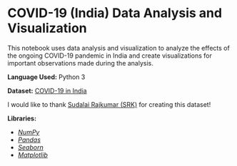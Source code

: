 # COVID-19 (India) Data Analysis and Visualization

This notebook uses data analysis and visualization to analyze the effects of the ongoing COVID-19 pandemic in India and create visualizations for important observations made during the analysis.

**Language Used:** Python 3

**Dataset:** [COVID-19 in India](https://www.kaggle.com/sudalairajkumar/covid19-in-india)

I would like to thank [Sudalai Rajkumar (SRK)](https://www.kaggle.com/sudalairajkumar) for creating this dataset!
  
**Libraries:**
  * [_NumPy_](https://numpy.org/)
  * [_Pandas_](https://pandas.pydata.org/)
  * [_Seaborn_](https://seaborn.pydata.org/)
  * [_Matplotlib_](https://matplotlib.org/)
